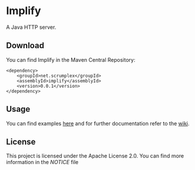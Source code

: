 # Implify
A Java HTTP server.

## Download
You can find Implify in the Maven Central Repository:
```
<dependency>
    <groupId>net.scrumplex</groupId>
    <assemblyId>implify</assemblyId>
    <version>0.0.1</version>
</dependency>
```
## Usage
You can find examples [here](https://github.com/Scrumplex/Implify/tree/master/examples) and for further documentation refer to the [wiki](https://github.com/Scrumplex/Implify/wiki).

## License
This project is licensed under the Apache License 2.0. You can find more information in the *NOTICE* file